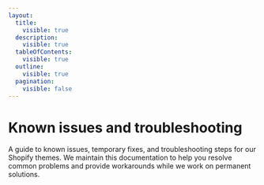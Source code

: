 ```yaml
---
layout:
  title:
    visible: true
  description:
    visible: true
  tableOfContents:
    visible: true
  outline:
    visible: true
  pagination:
    visible: false
---
```


# Known issues and troubleshooting

A guide to known issues, temporary fixes, and troubleshooting steps for our Shopify themes. We maintain this documentation to help you resolve common problems and provide workarounds while we work on permanent solutions.
